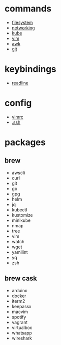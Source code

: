 # commands
 - [filesystem](filesystem/README.md)
 - [networking](networking/README.md)
 - [kube](kube/README.md)
 - [vim](vim/README.md)
 - [awk](awk/README.md)
 - [git](git/README.md)

# keybindings

 - [readline](readline/README.md)

# config

 - [vimrc](vim/.vimrc)
 - [.ssh](ssh/config)

# packages

## brew
 - awscli
 - curl
 - git
 - go
 - gpg
 - helm
 - jq
 - kubectl
 - kustomize
 - minikube
 - nmap
 - tree
 - vim
 - watch
 - wget
 - yamllint
 - yq
 - zsh
 
## brew cask
 - arduino
 - docker
 - iterm2
 - keepassx
 - macvim
 - spotify
 - vagrant
 - virtualbox
 - whatsapp
 - wireshark
